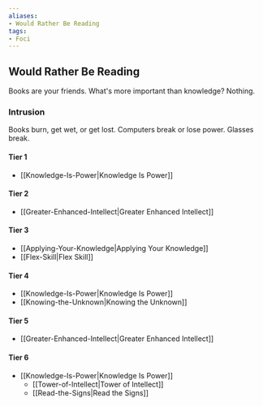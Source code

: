 ```yaml
---
aliases:
- Would Rather Be Reading
tags:
- Foci
---
```


  
## Would Rather Be Reading  
Books are your friends. What's more important than knowledge? Nothing.  
 ### Intrusion  
Books burn, get wet, or get lost. Computers break or lose power. Glasses break.   
#### Tier 1    
* [[Knowledge-Is-Power|Knowledge Is Power]]  
#### Tier 2    
* [[Greater-Enhanced-Intellect|Greater Enhanced Intellect]]  
#### Tier 3    
  - [[Applying-Your-Knowledge|Applying Your Knowledge]]  
  - [[Flex-Skill|Flex Skill]]  
#### Tier 4    
* [[Knowledge-Is-Power|Knowledge Is Power]]  
* [[Knowing-the-Unknown|Knowing the Unknown]]  
#### Tier 5    
* [[Greater-Enhanced-Intellect|Greater Enhanced Intellect]]  
#### Tier 6    
* [[Knowledge-Is-Power|Knowledge Is Power]]  
  - [[Tower-of-Intellect|Tower of Intellect]]  
  - [[Read-the-Signs|Read the Signs]]